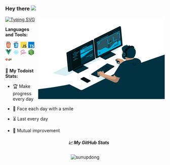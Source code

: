 ### Hey there <img src="https://media.giphy.com/media/hvRJCLFzcasrR4ia7z/giphy.gif" width="25">


  <img align="right" alt="GIF" src="./code.gif?raw=true" width="400" height="260" />

[![Typing SVG](https://readme-typing-svg.herokuapp.com?font=Asap+Condensed&duration=4000&pause=1000&color=00B2DF&background=5712FF00&width=200&height=30&lines=welcome+to+my+GitHub)](https://git.io/typing-svg)

**Languages and Tools:**  

<code><img height="20" src="https://raw.githubusercontent.com/devicons/devicon/master/icons/html5/html5-original-wordmark.svg" alt="html5"/></code>	<code><img height="20" src="https://raw.githubusercontent.com/devicons/devicon/master/icons/css3/css3-original-wordmark.svg" alt="css3"/></code>	<code><img height="20" src="https://raw.githubusercontent.com/github/explore/80688e429a7d4ef2fca1e82350fe8e3517d3494d/topics/javascript/javascript.png"></code>	<code><img height="20" src="https://raw.githubusercontent.com/devicons/devicon/master/icons/typescript/typescript-original.svg" alt="typescript"></code>	<code><img height="20" src="https://raw.githubusercontent.com/github/explore/80688e429a7d4ef2fca1e82350fe8e3517d3494d/topics/vue/vue.png"></code>	<code><img height="20" src="https://raw.githubusercontent.com/github/explore/80688e429a7d4ef2fca1e82350fe8e3517d3494d/topics/react/react.png"></code>	<code><img height="20" src="https://raw.githubusercontent.com/devicons/devicon/master/icons/sass/sass-original.svg" alt="sass"></code>	<code><img height="20" src="https://raw.githubusercontent.com/github/explore/80688e429a7d4ef2fca1e82350fe8e3517d3494d/topics/nodejs/nodejs.png"></code>	<code><img height="20" src="https://raw.githubusercontent.com/github/explore/80688e429a7d4ef2fca1e82350fe8e3517d3494d/topics/git/git.png"></code>



🚧 **My Todoist Stats:**

- 🏆  Make progress every day

- 🌸  Face each day with a smile

- ⏳   Last every day

- 👯  Mutual improvement



  <h5 align="center">
    📈 My GitHub Stats
  </h5>

<p align="center"> <img src="https://github-readme-stats.vercel.app/api?username=sunupdong&show_icons=true&theme=gotham" alt="sunupdong" />





